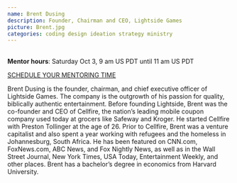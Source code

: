 ```yaml
---
name: Brent Dusing
description: Founder, Chairman and CEO, Lightside Games
picture: Brent.jpg
categories: coding design ideation strategy ministry
---
```

<br>
<b>Mentor hours</b>: Saturday Oct 3, 9 am US PDT until 11 am US PDT

<a class="button small special"
href="https://brentdusing.youcanbook.me"
target="_blank">SCHEDULE YOUR MENTORING
TIME</a>
</b>
<p>
Brent Dusing is the founder, chairman, and chief executive officer of Lightside Games. The company is the outgrowth of his passion for quality, biblically authentic entertainment.
Before founding Lightside, Brent was the co-founder and CEO of Cellfire, the nation’s leading mobile coupon company used today at grocers like Safeway and Kroger. He started Cellfire with Preston Tollinger at the age of 26. Prior to Cellfire, Brent was a venture capitalist and also spent a year working with refugees and the homeless in Johannesburg, South Africa. He has been featured on CNN.com, FoxNews.com, ABC News, and Fox Nightly News, as well as in the Wall Street Journal, New York Times, USA Today, Entertainment Weekly, and other places.
Brent has a bachelor’s degree in economics from Harvard University.
</p>
